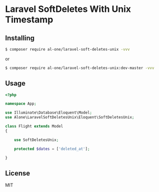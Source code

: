 # Laravel SoftDeletes With Unix Timestamp

## Installing

```sh
$ composer require al-one/laravel-soft-deletes-unix -vvv
```

or 

```sh
$ composer require al-one/laravel-soft-deletes-unix:dev-master -vvv
```


## Usage

```php
<?php

namespace App;

use Illuminate\Database\Eloquent\Model;
use Alone\LaravelSoftDeletesUnix\Eloquent\SoftDeletesUnix;

class Flight extends Model
{

    use SoftDeletesUnix;

    protected $dates = ['deleted_at'];

}
```

## License

MIT